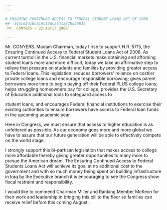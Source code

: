 ```yaml
---
---

# ENSURING CONTINUED ACCESS TO FEDERAL STUDENT LOANS ACT OF 2008
## `54b1d3d1bc916c19dc2f31287bd30815`
`Mr. CONYERS — 22 April 2008`

---
```



Mr. CONYERS. Madam Chairman, today I rise to support H.R. 5715, the 
Ensuring Continued Access to Federal Student Loans Act of 2008. As 
current turmoil in the U.S. financial markets make obtaining and 
affording student loans more and more difficult, today we take an 
affirmative step to relieve that pressure on students and families by 
providing greater access to Federal loans. This legislation: reduces 
borrowers' reliance on costlier private college loans and encourage 
responsible borrowing; gives parent borrowers more time to begin paying 
off their Federal PLUS college loans; helps struggling homeowners pay 
for college; provides the U.S. Secretary of Education additional tools 
to safeguard access to


student loans; and encourages Federal financial institutions to 
exercise their existing authorities to ensure borrowers have access to 
Federal loan funds in the upcoming academic year.

Here in Congress, we must ensure that access to higher education is 
as unfettered as possible. As our economy goes more and more global we 
have to assure that our future generation will be able to effectively 
compete on the world stage.

I strongly support this bi-partisan legislation that makes access to 
college more affordable thereby giving greater opportunities to many 
more to pursue the American dream. The Ensuring Continued Access to 
Federal Students Loans Act will achieve its goal at no additional cost 
to the government and with so much money being spent on building 
infrastructure in Iraq by the Executive branch it is encouraging to see 
the Congress show fiscal restraint and responsibility.

I would like to commend Chairman Miller and Ranking Member McKeon for 
their work and leadership in bringing this bill to the floor so 
families can receive relief before this coming August.
